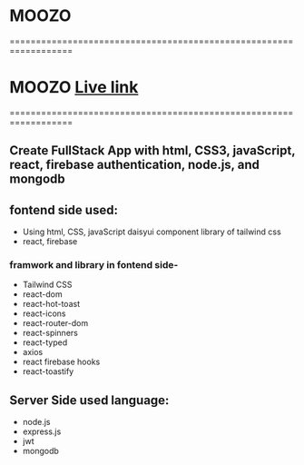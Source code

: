 # MOOZO


==================================================================
# MOOZO [Live link](https://assignment-12-with-node.web.app)
==================================================================



## Create FullStack App with html, CSS3, javaScript, react, firebase authentication, node.js, and mongodb



## fontend side used:
- Using html, CSS, javaScript daisyui component library of tailwind css
- react, firebase



### framwork and library in fontend side-

- Tailwind CSS
- react-dom
- react-hot-toast
- react-icons
- react-router-dom
- react-spinners
- react-typed
- axios
- react firebase hooks
- react-toastify

## Server Side used language:

- node.js
- express.js
- jwt
- mongodb
